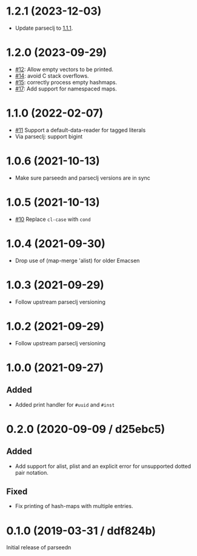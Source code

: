 # 1.2.1 (2023-12-03)

- Update parseclj to [1.1.1](https://github.com/clojure-emacs/parseclj/blob/v1.1.1/CHANGELOG.md#111-2022-02-07).

# 1.2.0 (2023-09-29)

- [#12](https://github.com/clojure-emacs/parseedn/issues/12): Allow empty vectors to be printed.
- [#14](https://github.com/clojure-emacs/parseedn/pull/14): avoid C stack overflows.
- [#15](https://github.com/clojure-emacs/parseedn/pull/15): correctly process empty hashmaps.
- [#17](https://github.com/clojure-emacs/parseedn/pull/17): Add support for namespaced maps.

# 1.1.0 (2022-02-07)

- [#11](https://github.com/clojure-emacs/parseedn/pull/11) Support a default-data-reader for tagged literals
- Via parseclj: support bigint

# 1.0.6 (2021-10-13)

- Make sure parseedn and parseclj versions are in sync

# 1.0.5 (2021-10-13)

- [#10](https://github.com/clojure-emacs/parseedn/pull/10) Replace `cl-case` with `cond`

# 1.0.4 (2021-09-30)

- Drop use of (map-merge 'alist) for older Emacsen

# 1.0.3 (2021-09-29)

- Follow upstream parseclj versioning

# 1.0.2 (2021-09-29)

- Follow upstream parseclj versioning

# 1.0.0 (2021-09-27)

## Added

- Added print handler for `#uuid` and `#inst`

# 0.2.0 (2020-09-09 / d25ebc5)

## Added

- Add support for alist, plist and an explicit error for unsupported dotted pair notation.

## Fixed

- Fix printing of hash-maps with multiple entries.

# 0.1.0 (2019-03-31 / ddf824b)

Initial release of parseedn

